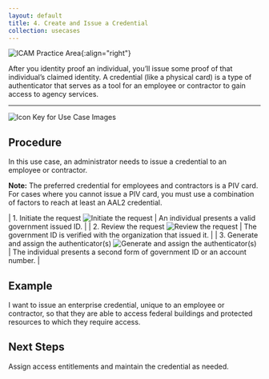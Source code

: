 ```yaml
---
layout: default
title: 4. Create and Issue a Credential
collection: usecases
---
```


![ICAM Practice Area]({{site.baseurl}}/img/usecases/Creation-Issuance.png){:align="right"}

After you identity proof an individual, you’ll issue some proof of that individual’s claimed identity. A credential (like a physical card) is a type of authenticator that serves as a tool for an employee or contractor to gain access to agency services.

---

![Icon Key for Use Case Images]({{site.baseurl}}/img/usecases/4-IconKey.png)

## Procedure

In this use case, an administrator needs to issue a credential to an employee or contractor.

**Note:** The preferred credential for employees and contractors is a PIV card. For cases where you cannot issue a PIV card, you must use a combination of factors to reach at least an AAL2 credential.

| 1. Initiate the request ![Initiate the request]({{site.baseurl}}/img/usecases/4-1.png)  | An individual presents a valid government issued ID.  |
| 2. Review the request ![Review the request]({{site.baseurl}}/img/usecases/4-2.png)  | The government ID is verified with the organization that issued it.  |
| 3. Generate and assign the authenticator(s) ![Generate and assign the authenticator(s)]({{site.baseurl}}/img/usecases/4-3.png)  | The individual presents a second form of government ID or an account number.  |

## Example

I want to issue an enterprise credential, unique to an employee or contractor, so that they are able to access federal buildings and protected resources to which they require access.

## Next Steps

Assign access entitlements and maintain the credential as needed.
